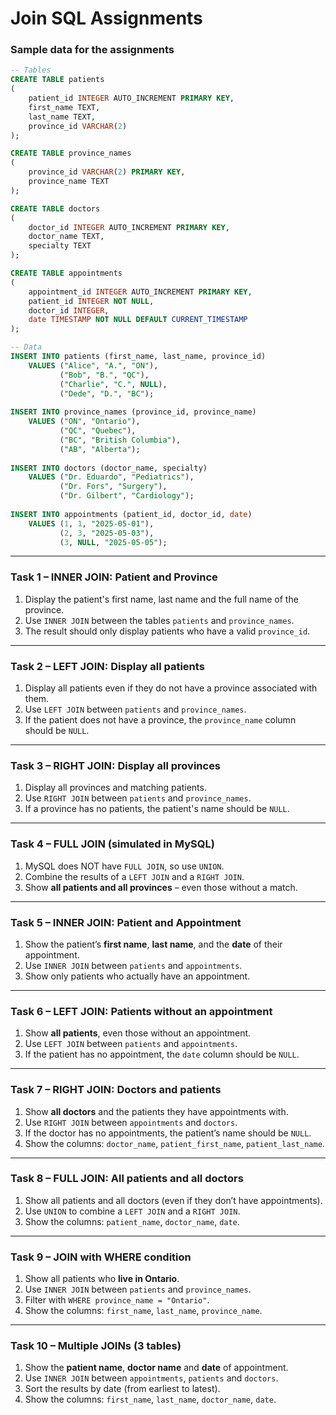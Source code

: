 # Join SQL Assignments
### Sample data for the assignments
```sql
-- Tables
CREATE TABLE patients
(
	patient_id INTEGER AUTO_INCREMENT PRIMARY KEY,
    first_name TEXT,
    last_name TEXT,
    province_id VARCHAR(2)
);

CREATE TABLE province_names
(
	province_id VARCHAR(2) PRIMARY KEY,
    province_name TEXT
);

CREATE TABLE doctors
(
	doctor_id INTEGER AUTO_INCREMENT PRIMARY KEY,
    doctor_name TEXT,
    specialty TEXT
);

CREATE TABLE appointments
(
	appointment_id INTEGER AUTO_INCREMENT PRIMARY KEY,
    patient_id INTEGER NOT NULL,
    doctor_id INTEGER,
    date TIMESTAMP NOT NULL DEFAULT CURRENT_TIMESTAMP
);

-- Data
INSERT INTO patients (first_name, last_name, province_id)
	VALUES ("Alice", "A.", "ON"),
		   ("Bob", "B.", "QC"),
           ("Charlie", "C.", NULL),
           ("Dede", "D.", "BC");
           
INSERT INTO province_names (province_id, province_name)
	VALUES ("ON", "Ontario"),
		   ("QC", "Quebec"),
           ("BC", "British Columbia"),
           ("AB", "Alberta");
           
INSERT INTO doctors (doctor_name, specialty)
	VALUES ("Dr. Eduardo", "Pediatrics"),
		   ("Dr. Fors", "Surgery"),
           ("Dr. Gilbert", "Cardiology");
           
INSERT INTO appointments (patient_id, doctor_id, date)
	VALUES (1, 1, "2025-05-01"),
		   (2, 3, "2025-05-03"),
           (3, NULL, "2025-05-05");
```

---

### Task 1 – INNER JOIN: Patient and Province
1. Display the patient's first name, last name and the full name of the province.
2. Use `INNER JOIN` between the tables `patients` and `province_names`.
3. The result should only display patients who have a valid `province_id`.

---

### Task 2 – LEFT JOIN: Display all patients
1. Display all patients even if they do not have a province associated with them.
2. Use `LEFT JOIN` between `patients` and `province_names`.
3. If the patient does not have a province, the `province_name` column should be `NULL`.

---

### Task 3 – RIGHT JOIN: Display all provinces
1. Display all provinces and matching patients.
2. Use `RIGHT JOIN` between `patients` and `province_names`.
3. If a province has no patients, the patient's name should be `NULL`.

---

### Task 4 – FULL JOIN (simulated in MySQL)
1. MySQL does NOT have `FULL JOIN`, so use `UNION`.
2. Combine the results of a `LEFT JOIN` and a `RIGHT JOIN`.
3. Show **all patients and all provinces** – even those without a match.

---

### Task 5 – INNER JOIN: Patient and Appointment
1. Show the patient’s **first name**, **last name**, and the **date** of their appointment.
2. Use `INNER JOIN` between `patients` and `appointments`.
3. Show only patients who actually have an appointment.

---

### Task 6 – LEFT JOIN: Patients without an appointment
1. Show **all patients**, even those without an appointment.
2. Use `LEFT JOIN` between `patients` and `appointments`.
3. If the patient has no appointment, the `date` column should be `NULL`.

---

### Task 7 – RIGHT JOIN: Doctors and patients
1. Show **all doctors** and the patients they have appointments with.
2. Use `RIGHT JOIN` between `appointments` and `doctors`.
3. If the doctor has no appointments, the patient’s name should be `NULL`.
4. Show the columns: `doctor_name`, `patient_first_name`, `patient_last_name`.

---

### Task 8 – FULL JOIN: All patients and all doctors
1. Show all patients and all doctors (even if they don’t have appointments).
2. Use `UNION` to combine a `LEFT JOIN` and a `RIGHT JOIN`.
3. Show the columns: `patient_name`, `doctor_name`, `date`.

---

### Task 9 – JOIN with WHERE condition
1. Show all patients who **live in Ontario**.
2. Use `INNER JOIN` between `patients` and `province_names`.
3. Filter with `WHERE province_name = "Ontario"`.
4. Show the columns: `first_name`, `last_name`, `province_name`.

---

### Task 10 – Multiple JOINs (3 tables)
1. Show the **patient name**, **doctor name** and **date** of appointment.
2. Use `INNER JOIN` between `appointments`, `patients` and `doctors`.
3. Sort the results by date (from earliest to latest).
4. Show the columns: `first_name`, `last_name`, `doctor_name`, `date`.